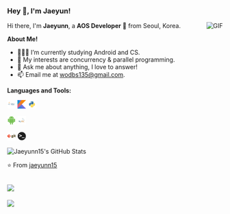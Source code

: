 
<h3 title="hehehe"> Hey 👋, I'm Jaeyun!</h3>

Hi there, I'm **Jaeyunn**, a **AOS Developer** 🚀 from Seoul, Korea.
  <img align="right" alt="GIF" src="https://i.pinimg.com/originals/e4/26/70/e426702edf874b181aced1e2fa5c6cde.gif" />

**About Me!**

- 👨🏽‍💻 I’m currently studying Android and CS.
- 🤔 My interests are concurrency & parallel programming.
- 💬 Ask me about anything, I love to answer!
- 📫 Email me at [wodbs135@gmail.com](mailto:wodbs135@gmail.com).
<!--- 📝 See my [Resume](https://www.notion.so/ca54de7d329d4b7ba5dcce3875f20105) to get more info.-->


**Languages and Tools:**  


<code><img height="20" src="https://raw.githubusercontent.com/github/explore/80688e429a7d4ef2fca1e82350fe8e3517d3494d/topics/java/java.png"></code>
<code><img height="20" src="https://raw.githubusercontent.com/github/explore/80688e429a7d4ef2fca1e82350fe8e3517d3494d/topics/kotlin/kotlin.png"></code>
<code><img height="20" src="https://raw.githubusercontent.com/github/explore/80688e429a7d4ef2fca1e82350fe8e3517d3494d/topics/python/python.png"></code>

<code><img height="20" src="https://raw.githubusercontent.com/github/explore/80688e429a7d4ef2fca1e82350fe8e3517d3494d/topics/android/android.png"></code>
<code><img height="20" src="https://raw.githubusercontent.com/github/explore/80688e429a7d4ef2fca1e82350fe8e3517d3494d/topics/mysql/mysql.png"></code>

<code><img height="20" src="https://raw.githubusercontent.com/github/explore/80688e429a7d4ef2fca1e82350fe8e3517d3494d/topics/git/git.png"></code>
<code><img height="20" src="https://raw.githubusercontent.com/github/explore/80688e429a7d4ef2fca1e82350fe8e3517d3494d/topics/terminal/terminal.png"></code>

<img src="https://github-readme-stats.vercel.app/api?username=jaeyunn15&show_icons=true&hide_border=true&count_private=true&theme=shades-of-purple&icon_color=fad000" alt="Jaeyunn15's GitHub Stats">

⭐️ From [jaeyunn15](https://github.com/jaeyunn15)


<br> <img src="https://komarev.com/ghpvc/?username=jaeyunn15&color=blueviolet"> <br/>
<br> <img src="https://hits.seeyoufarm.com/api/count/incr/badge.svg?url=https%3A%2F%2Fgithub.com%2Fjaeyunn15%2Fhit-counter&count_bg=%23EFA711&title_bg=%236C08D9&icon=&icon_color=%23131313&title=hits&edge_flat=false"> <br />
